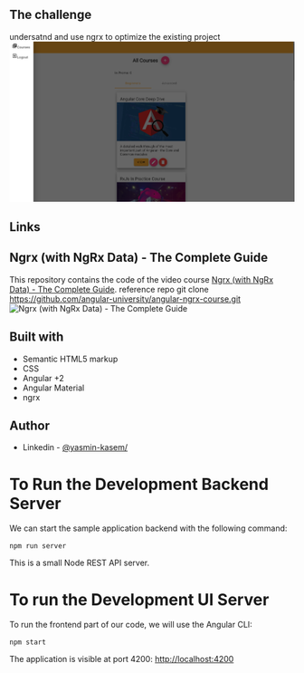 


## The challenge
undersatnd and use ngrx to optimize the existing project
![Design preview for the Clipboard landing page coding challenge](./src/assets/images/preview.png)

## Links
## Ngrx (with NgRx Data) - The Complete Guide

This repository contains the code of the video course [Ngrx (with NgRx Data) - The Complete Guide](https://angular-university.io/course/ngrx-course).
reference repo  git clone https://github.com/angular-university/angular-ngrx-course.git
![Ngrx (with NgRx Data) - The Complete Guide](https://angular-university.s3-us-west-1.amazonaws.com/course-images/ngrx-v2.png)

## Built with

- Semantic HTML5 markup
- CSS  
- Angular +2
- Angular Material
- ngrx

## Author
- Linkedin - [@yasmin-kasem/](https://www.linkedin.com/in/yasmin-kasem/)
# To Run the Development Backend Server

We can start the sample application backend with the following command:

    npm run server

This is a small Node REST API server.

# To run the Development UI Server

To run the frontend part of our code, we will use the Angular CLI:

    npm start 

The application is visible at port 4200: [http://localhost:4200](http://localhost:4200)


